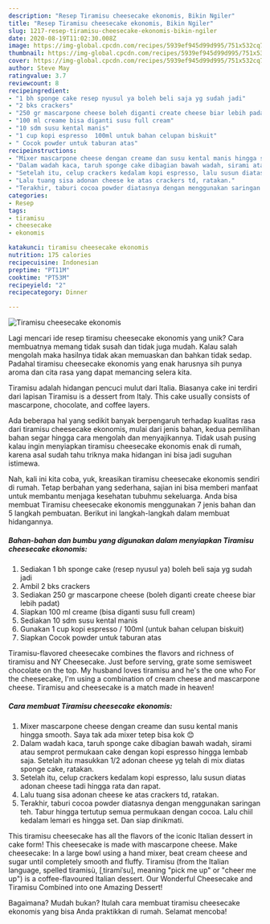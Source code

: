 ```yaml
---
description: "Resep Tiramisu cheesecake ekonomis, Bikin Ngiler"
title: "Resep Tiramisu cheesecake ekonomis, Bikin Ngiler"
slug: 1217-resep-tiramisu-cheesecake-ekonomis-bikin-ngiler
date: 2020-08-19T11:02:30.008Z
image: https://img-global.cpcdn.com/recipes/5939ef945d99d995/751x532cq70/tiramisu-cheesecake-ekonomis-foto-resep-utama.jpg
thumbnail: https://img-global.cpcdn.com/recipes/5939ef945d99d995/751x532cq70/tiramisu-cheesecake-ekonomis-foto-resep-utama.jpg
cover: https://img-global.cpcdn.com/recipes/5939ef945d99d995/751x532cq70/tiramisu-cheesecake-ekonomis-foto-resep-utama.jpg
author: Steve May
ratingvalue: 3.7
reviewcount: 8
recipeingredient:
- "1 bh sponge cake resep nyusul ya boleh beli saja yg sudah jadi"
- "2 bks crackers"
- "250 gr mascarpone cheese boleh diganti create cheese biar lebih padat"
- "100 ml creame bisa diganti susu full cream"
- "10 sdm susu kental manis"
- "1 cup kopi espresso  100ml untuk bahan celupan biskuit"
- " Cocok powder untuk taburan atas"
recipeinstructions:
- "Mixer mascarpone cheese dengan creame dan susu kental manis hingga smooth. Saya tak ada mixer tetep bisa kok 😊"
- "Dalam wadah kaca, taruh sponge cake dibagian bawah wadah, sirami atau semprot permukaan cake dengan kopi espresso hingga lembab saja. Setelah itu masukkan 1/2 adonan cheese yg telah di mix diatas sponge cake, ratakan."
- "Setelah itu, celup crackers kedalam kopi espresso, lalu susun diatas adonan cheese tadi hingga rata dan rapat."
- "Lalu tuang sisa adonan cheese ke atas crackers td, ratakan."
- "Terakhir, taburi cocoa powder diatasnya dengan menggunakan saringan teh. Tabur hingga tertutup semua permukaan dengan cocoa. Lalu chiil kedalam lemari es hingga set. Dan siap dinikmati."
categories:
- Resep
tags:
- tiramisu
- cheesecake
- ekonomis

katakunci: tiramisu cheesecake ekonomis 
nutrition: 175 calories
recipecuisine: Indonesian
preptime: "PT11M"
cooktime: "PT53M"
recipeyield: "2"
recipecategory: Dinner

---
```



![Tiramisu cheesecake ekonomis](https://img-global.cpcdn.com/recipes/5939ef945d99d995/751x532cq70/tiramisu-cheesecake-ekonomis-foto-resep-utama.jpg)

Lagi mencari ide resep tiramisu cheesecake ekonomis yang unik? Cara membuatnya memang tidak susah dan tidak juga mudah. Kalau salah mengolah maka hasilnya tidak akan memuaskan dan bahkan tidak sedap. Padahal tiramisu cheesecake ekonomis yang enak harusnya sih punya aroma dan cita rasa yang dapat memancing selera kita.

Tiramisu adalah hidangan pencuci mulut dari Italia. Biasanya cake ini terdiri dari lapisan Tiramisu is a dessert from Italy. This cake usually consists of mascarpone, chocolate, and coffee layers.

Ada beberapa hal yang sedikit banyak berpengaruh terhadap kualitas rasa dari tiramisu cheesecake ekonomis, mulai dari jenis bahan, kedua pemilihan bahan segar hingga cara mengolah dan menyajikannya. Tidak usah pusing kalau ingin menyiapkan tiramisu cheesecake ekonomis enak di rumah, karena asal sudah tahu triknya maka hidangan ini bisa jadi suguhan istimewa.


Nah, kali ini kita coba, yuk, kreasikan tiramisu cheesecake ekonomis sendiri di rumah. Tetap berbahan yang sederhana, sajian ini bisa memberi manfaat untuk membantu menjaga kesehatan tubuhmu sekeluarga. Anda bisa membuat Tiramisu cheesecake ekonomis menggunakan 7 jenis bahan dan 5 langkah pembuatan. Berikut ini langkah-langkah dalam membuat hidangannya.

<!--inarticleads1-->

##### Bahan-bahan dan bumbu yang digunakan dalam menyiapkan Tiramisu cheesecake ekonomis:

1. Sediakan 1 bh sponge cake (resep nyusul ya) boleh beli saja yg sudah jadi
1. Ambil 2 bks crackers
1. Sediakan 250 gr mascarpone cheese (boleh diganti create cheese biar lebih padat)
1. Siapkan 100 ml creame (bisa diganti susu full cream)
1. Sediakan 10 sdm susu kental manis
1. Gunakan 1 cup kopi espresso / 100ml (untuk bahan celupan biskuit)
1. Siapkan  Cocok powder untuk taburan atas


Tiramisu-flavored cheesecake combines the flavors and richness of tiramisu and NY Cheesecake. Just before serving, grate some semisweet chocolate on the top. My husband loves tiramisu and he&#39;s the one who For the cheesecake, I&#39;m using a combination of cream cheese and mascarpone cheese. Tiramisu and cheesecake is a match made in heaven! 

<!--inarticleads2-->

##### Cara membuat Tiramisu cheesecake ekonomis:

1. Mixer mascarpone cheese dengan creame dan susu kental manis hingga smooth. Saya tak ada mixer tetep bisa kok 😊
1. Dalam wadah kaca, taruh sponge cake dibagian bawah wadah, sirami atau semprot permukaan cake dengan kopi espresso hingga lembab saja. Setelah itu masukkan 1/2 adonan cheese yg telah di mix diatas sponge cake, ratakan.
1. Setelah itu, celup crackers kedalam kopi espresso, lalu susun diatas adonan cheese tadi hingga rata dan rapat.
1. Lalu tuang sisa adonan cheese ke atas crackers td, ratakan.
1. Terakhir, taburi cocoa powder diatasnya dengan menggunakan saringan teh. Tabur hingga tertutup semua permukaan dengan cocoa. Lalu chiil kedalam lemari es hingga set. Dan siap dinikmati.


This tiramisu cheesecake has all the flavors of the iconic Italian dessert in cake form! This cheesecake is made with mascarpone cheese. Make cheesecake: In a large bowl using a hand mixer, beat cream cheese and sugar until completely smooth and fluffy. Tiramisu (from the Italian language, spelled tiramisù, [ˌtiramiˈsu], meaning &#34;pick me up&#34; or &#34;cheer me up&#34;) is a coffee-flavoured Italian dessert. Our Wonderful Cheesecake and Tiramisu Combined into one Amazing Dessert! 

Bagaimana? Mudah bukan? Itulah cara membuat tiramisu cheesecake ekonomis yang bisa Anda praktikkan di rumah. Selamat mencoba!
